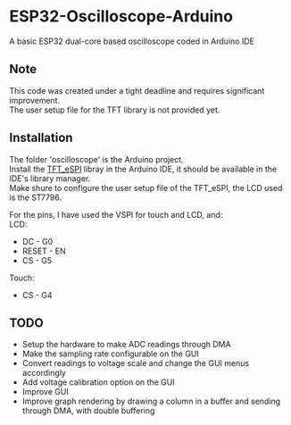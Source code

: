 # ESP32-Oscilloscope-Arduino
A basic ESP32 dual-core based oscilloscope coded in Arduino IDE

## Note

This code was created under a tight deadline and requires significant improvement.  
The user setup file for the TFT library is not provided yet.

## Installation

The folder 'oscilloscope' is the Arduino project.  
Install the [TFT_eSPI](https://github.com/Bodmer/TFT_eSPI "GitHub page") libray in the Arduino IDE,
it should be available in the IDE's library manager.  
Make shure to configure the user setup file of the TFT_eSPI, the LCD used is the ST7796.  

For the pins, I have used the VSPI for touch and LCD, and:  
LCD:
- DC - G0
- RESET - EN
- CS - G5  

Touch:
- CS - G4


## TODO

- Setup the hardware to make ADC readings through DMA
- Make the sampling rate configurable on the GUI
- Convert readings to voltage scale and change the GUI menus accordingly
- Add voltage calibration option on the GUI
- Improve GUI
- Improve graph rendering by drawing a column in a buffer and sending through DMA, with double buffering
